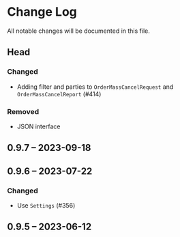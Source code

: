 # Change Log

All notable changes will be documented in this file.

## Head

### Changed

* Adding filter and parties to `OrderMassCancelRequest` and `OrderMassCancelReport` (#414)

### Removed

* JSON interface

## 0.9.7 &ndash; 2023-09-18

## 0.9.6 &ndash; 2023-07-22

### Changed

* Use `Settings` (#356)

## 0.9.5 &ndash; 2023-06-12
